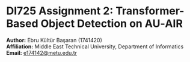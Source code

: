 # DI725 Assignment 2: Transformer-Based Object Detection on AU‑AIR

**Author:** Ebru Kültür Başaran (1741420)  
**Affiliation:** Middle East Technical University, Department of Informatics  
**Email:** e174142@metu.edu.tr  


